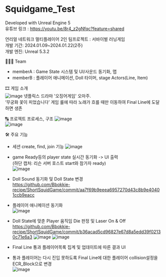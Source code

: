 
# Squidgame_Test

Developed with Unreal Engine 5   
유튜브 링크 : https://youtu.be/8r4_z2gNfqc?feature=shared   

언리얼 네트워크 멀티플레이어 2인 팀프로젝트 : 서바이벌 러닝게임    
개발 기간: 2024.01.09~2024.01.22(2주)   
개발 엔진: Unreal 5.3.2   

🧑🏻‍💻 Team   
- memberA : Game State 시스템 및 UI/사운드 동기화, 맵   
- memberB : 플레이어 애니메이션, Doll 타이머, stage Actors(Line, Item)

🎞️ 게임 소개      
![image](https://github.com/Bbokkie-recipe/ShortSquidGame/assets/93479286/98222e17-53ff-497d-882c-0e65783f68bc)
넷플릭스 드라마 '오징어게임' 오마주.   
‘무궁화 꽃이 피었습니다’ 게임 룰에 따라 노래가 흐를 때만 이동하여 Final Line에 도달하면 생존   

🔠 프로젝트 프로세스, 구조
![image](https://github.com/Bbokkie-recipe/ShortSquidGame/assets/93479286/ef19e694-cf60-482a-9093-ab923a5025d2)   
![image](https://github.com/Bbokkie-recipe/ShortSquidGame/assets/93479286/11880b15-489a-4d81-8bad-e7997fe5a4b4)   

🛠️ 주요 기능   
- 세션 create, find, join 기능
  ![image](https://github.com/Bbokkie-recipe/ShortSquidGame/assets/93479286/863af414-39f6-44fe-bdf5-d3151a86d924)   

- game Ready등의 player state 실시간 동기화 -> UI 출력   
  (하단 캡처: 리슨 서버 호스트 start와 참가자 ready)   
![image](https://github.com/Bbokkie-recipe/ShortSquidGame/assets/93479286/b1d02e9a-4100-407e-8ea4-2b142276f43e)   

- Doll Sound 동기화 및 Doll State 변경   
https://github.com/Bbokkie-recipe/ShortSquidGame/commit/aa7f69b9eeea6957270d43c8b9e40401ccb9eacc

- 플레이어 애니메이션 동기화   
![image](https://github.com/Bbokkie-recipe/hnm-clone/assets/93479286/0762b3b3-820a-489c-9d91-46e8b0ff9717)   

- Doll State에 맞춘 Player 움직임 Die 판정 및 Laser On & Off    
https://github.com/Bbokkie-recipe/ShortSquidGame/commit/b36acad5cd96827e67d8a5edd39f02130c71e6a3
![image](https://github.com/Bbokkie-recipe/hnm-clone/assets/93479286/24530b0d-03de-4c99-9eb9-b606c11b894d)
![image](https://github.com/Bbokkie-recipe/hnm-clone/assets/93479286/a1044d35-89a1-44e2-a07b-b7c626061ffb)

- Final Line 통과 플레이어목록 집계 및 업데이트에 따른 결과 UI   
- 통과 플레이어는 다시 진입 못하도록 Final Line에 대한 플레이어 collision설정을 ECR_Block으로 변경   
![image](https://github.com/Bbokkie-recipe/hnm-clone/assets/93479286/b9d6fbe0-7dab-4830-8a2a-18327d2ad0a2)   
